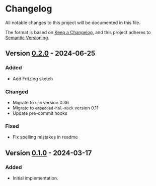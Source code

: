 # Changelog

All notable changes to this project will be documented in this file.

The format is based on [Keep a Changelog](https://keepachangelog.com/en/1.0.0/),
and this project adheres to [Semantic Versioning](https://semver.org/spec/v2.0.0.html).


## Version [0.2.0] - 2024-06-25

### Added

- Add Fritzing sketch

### Changed

- Migrate to `uom` version 0.36
- Migrate to `embedded-hal-mock` version 0.11
- Update pre-commit hooks

### Fixed

- Fix spelling mistakes in readme


## Version [0.1.0] - 2024-03-17

### Added

- Initial implementation.

[0.1.0]: https://gitlab.com/claudiomattera/scd4x-rs/-/tags/0.1.0
[0.2.0]: https://gitlab.com/claudiomattera/scd4x-rs/-/tags/0.2.0

